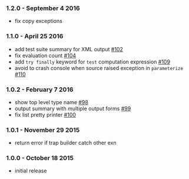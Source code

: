 ### 1.2.0 - September 4 2016
* fix copy exceptions

### 1.1.0 - April 25 2016
* add test suite summary for XML output [#102](https://github.com/persimmon-projects/Persimmon/pull/102)
* fix evaluation count [#104](https://github.com/persimmon-projects/Persimmon/pull/104)
* add `try finally` keyword for `test` computation expression [#109](https://github.com/persimmon-projects/Persimmon/pull/109)
* avoid to crash console when source raised exception in `parameterize` [#110](https://github.com/persimmon-projects/Persimmon/pull/110)

### 1.0.2 - February 7 2016
* show top level type name [#98](https://github.com/persimmon-projects/Persimmon/pull/98)
* output summary with multiple output forms [#99](https://github.com/persimmon-projects/Persimmon/pull/99)
* fix list pretty printer [#100](https://github.com/persimmon-projects/Persimmon/pull/100)

### 1.0.1 - November 29 2015
* return error if trap builder catch other exn

### 1.0.0 - October 18 2015
* initial release
